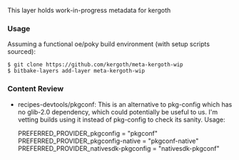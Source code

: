 This layer holds work-in-progress metadata for kergoth

### Usage

Assuming a functional oe/poky build environment (with setup scripts sourced):

    $ git clone https://github.com/kergoth/meta-kergoth-wip
    $ bitbake-layers add-layer meta-kergoth-wip

### Content Review

- recipes-devtools/pkgconf: This is an alternative to pkg-config which has no
  glib-2.0 dependency, which could potentially be useful to us. I'm vetting
  builds using it instead of pkg-config to check its sanity. Usage:

    PREFERRED_PROVIDER_pkgconfig = "pkgconf"
    PREFERRED_PROVIDER_pkgconfig-native = "pkgconf-native"
    PREFERRED_PROVIDER_nativesdk-pkgconfig = "nativesdk-pkgconf"
